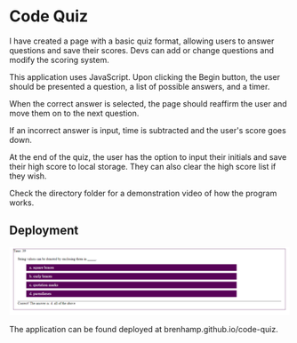 # Code Quiz

I have created a page with a basic quiz format, allowing users to answer questions and save their scores. Devs can add or change questions and modify the scoring system.

This application uses JavaScript. Upon clicking the Begin button, the user should be presented a question, a list of possible answers, and a timer.

When the correct answer is selected, the page should reaffirm the user and move them on to the next question.

If an incorrect answer is input, time is subtracted and the user's score goes down.

At the end of the quiz, the user has the option to input their initials and save their high score to local storage. They can also clear the high score list if they wish.

Check the directory folder for a demonstration video of how the program works.

## Deployment

![How the application should look](./assets/code-quiz-example-image.png "Title")

The application can be found deployed at brenhamp.github.io/code-quiz.